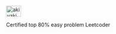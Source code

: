 
<a href="https://www.leetcode.com/akiyaki" target="blank"><img align="center" src="https://raw.githubusercontent.com/rahuldkjain/github-profile-readme-generator/master/src/images/icons/Social/leet-code.svg" alt="akiyaki" height="30" width="40" /></a>
<p>Certified top 80% easy problem Leetcoder</p>
